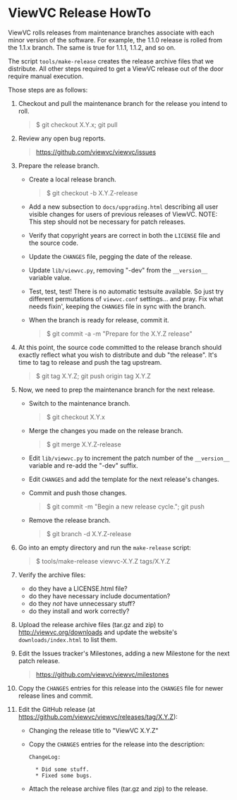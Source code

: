 # ViewVC Release HowTo

ViewVC rolls releases from maintenance branches associate with each
minor version of the software.  For example, the 1.1.0 release is rolled
from the 1.1.x branch.  The same is true for 1.1.1, 1.1.2, and so on.

The script `tools/make-release` creates the release archive files that
we distribute.  All other steps required to get a ViewVC release out
of the door require manual execution.

Those steps are as follows:

1.  Checkout and pull the maintenance branch for the release you
    intend to roll.

    > $ git checkout X.Y.x; git pull

2.  Review any open bug reports.

    > https://github.com/viewvc/viewvc/issues

3.  Prepare the release branch.

    * Create a local release branch.

        > $ git checkout -b X.Y.Z-release

    * Add a new subsection to `docs/upgrading.html` describing all
      user visible changes for users of previous releases of ViewVC.
      NOTE: This step should not be necessary for patch releases.

    * Verify that copyright years are correct in both the `LICENSE`
      file and the source code.

    * Update the `CHANGES` file, pegging the date of the release.

    * Update `lib/viewvc.py`, removing "-dev" from the `__version__`
      variable value.
    
    * Test, test, test!  There is no automatic testsuite available.
      So just try different permutations of `viewvc.conf`
      settings... and pray.  Fix what needs fixin', keeping the
      `CHANGES` file in sync with the branch.

    * When the branch is ready for release, commit it.

        > $ git commit -a -m "Prepare for the X.Y.Z release"

4.  At this point, the source code committed to the release branch
    should exactly reflect what you wish to distribute and dub "the
    release".  It's time to tag to release and push the tag upstream.

    > $ git tag X.Y.Z; git push origin tag X.Y.Z

5.  Now, we need to prep the maintenance branch for the next release.

    * Switch to the maintenance branch.

        > $ git checkout X.Y.x
  
    * Merge the changes you made on the release branch.

        > $ git merge X.Y.Z-release
        
    * Edit `lib/viewvc.py` to increment the patch number of the
      `__version__` variable and re-add the "-dev" suffix.

    * Edit `CHANGES` and add the template for the next release's
      changes.

    * Commit and push those changes.

        > $ git commit -m "Begin a new release cycle."; git push

    * Remove the release branch.

        > $ git branch -d X.Y.Z-release

6.  Go into an empty directory and run the `make-release` script:

    > $ tools/make-release viewvc-X.Y.Z tags/X.Y.Z

7.  Verify the archive files:

    * do they have a LICENSE.html file?
    * do they have necessary include documentation?
    * do they *not* have unnecessary stuff?
    * do they install and work correctly?

8.  Upload the release archive files (tar.gz and zip) to
    http://viewvc.org/downloads and update the website's
    `downloads/index.html` to list them.

9.  Edit the Issues tracker's Milestones, adding a new Milestone for
    the next patch release.

    > https://github.com/viewvc/viewvc/milestones

10. Copy the `CHANGES` entries for this release into the `CHANGES`
    file for newer release lines and commit.

11. Edit the GitHub release (at https://github.com/viewvc/viewvc/releases/tag/X.Y.Z):

    * Changing the release title to "ViewVC X.Y.Z"
 
    * Copy the `CHANGES` entries for the release into the description:

        ```
        ChangeLog:
         
          * Did some stuff.
          * Fixed some bugs.
         ```
         
    * Attach the release archive files (tar.gz and zip) to the release.

        
